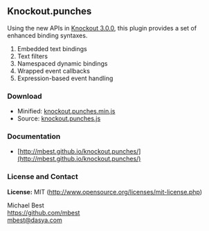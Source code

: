 ## Knockout.punches

Using the new APIs in [Knockout 3.0.0](https://github.com/knockout/knockout/releases/tag/v3.0.0beta), this plugin provides a set of enhanced binding syntaxes.

1. Embedded text bindings
2. Text filters
3. Namespaced dynamic bindings
4. Wrapped event callbacks
5. Expression-based event handling

### Download

* Minified: [knockout.punches.min.js](http://mbest.github.io/knockout.punches/knockout.punches.min.js)
* Source: [knockout.punches.js](http://mbest.github.io/knockout.punches/knockout.punches.js)

### Documentation

* [http://mbest.github.io/knockout.punches/](http://mbest.github.io/knockout.punches/)

### License and Contact

**License:** MIT (http://www.opensource.org/licenses/mit-license.php)

Michael Best<br>
https://github.com/mbest<br>
mbest@dasya.com
